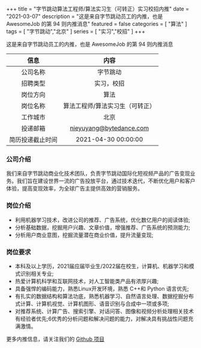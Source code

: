 +++
title = "字节跳动算法工程师/算法实习生（可转正）实习校招内推"
date = "2021-03-07"
description = "这是来自字节跳动员工的内推，也是 AwesomeJob 的第 94 则内推消息"
featured = false
categories = [
    "算法"
]
tags = [
    "字节跳动","北京"
]
series = [
    "实习","校招"
]
+++

这是来自字节跳动员工的内推，也是 AwesomeJob 的第 94 则内推消息
<!--more-->

| 信息 | 内容 |
| :-----:| :----: |
| 公司名称 | 字节跳动 |
| 招聘类型 | 实习，校招 |
| 岗位方向 | 算法 |
| 岗位名称 | 算法工程师/算法实习生（可转正） |
| 工作城市 | 北京 |
| 投递邮箱 | nieyuyang@bytedance.com |
| 简历投递截止时间 | 2021-04-30 00:00:00 |

### 公司介绍

我们来自字节跳动商业化技术团队，负责字节跳动国际化短视频产品的广告变现业务。我们旨在建设世界一流的广告投放平台，通过技术迭代，不断优化用户和客户体验，提高变现效率，为全球广告主提供高效的营销服务。

### 岗位介绍

- 利用机器学习技术，改进公司的推荐、广告系统，优化数亿用户的阅读体验;
- 分析基础数据，挖掘用户兴趣、文章价值，增强推荐、广告系统的预测能力;
- 分析用户商业意图，挖掘流量潜在商业价值，提升流量变现;

### 岗位要求

- 本科及以上学历，2021届应届毕业生/2022届在校生，计算机、机器学习和模式识别相关专业;
- 热爱计算机科学和互联网技术，对人工智能类产品有浓厚兴趣;
- 具备强悍的编码能力，熟悉Linux开发环境，熟悉 C++和 Python 语言优先;
- 有扎实的数据结构和算法功底，熟悉机器学习、自然语言处理、数据挖掘分布式计算、计算机视觉、计算机图形、语音识别与合成中一项或多项;
- 对推荐系统、计算广告、搜索引擎、对话问答、图像和视频分析处理相关技术有经验者优先;6优秀的分析问题和解决问题的能力，对解决具有挑战性问题充满激情。

更多内推信息，请关注我们的 [Github 项目](https://github.com/Dikea/AwesomeJob)


